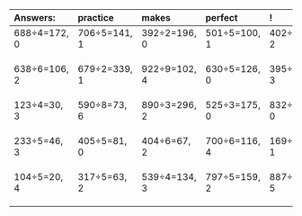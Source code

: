 | Answers: | practice | makes | perfect | ! |
| :--- | :--- | :--- | :--- | :--- |
| 688÷4=172, 0 | 706÷5=141, 1 | 392÷2=196, 0 | 501÷5=100, 1 | 402÷4=100, 2 | 
|   |   |   |   |   | 
|   |   |   |   |   | 
|   |   |   |   |   | 
| 638÷6=106, 2 | 679÷2=339, 1 | 922÷9=102, 4 | 630÷5=126, 0 | 395÷8=49, 3 | 
|   |   |   |   |   | 
|   |   |   |   |   | 
|   |   |   |   |   | 
| 123÷4=30, 3 | 590÷8=73, 6 | 890÷3=296, 2 | 525÷3=175, 0 | 832÷8=104, 0 | 
|   |   |   |   |   | 
|   |   |   |   |   | 
|   |   |   |   |   | 
| 233÷5=46, 3 | 405÷5=81, 0 | 404÷6=67, 2 | 700÷6=116, 4 | 169÷3=56, 1 | 
|   |   |   |   |   | 
|   |   |   |   |   | 
|   |   |   |   |   | 
| 104÷5=20, 4 | 317÷5=63, 2 | 539÷4=134, 3 | 797÷5=159, 2 | 887÷9=98, 5 | 
|   |   |   |   |   | 
|   |   |   |   |   | 
|   |   |   |   |   | 
